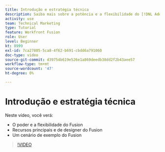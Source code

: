 ```yaml
---
title: Introdução e estratégia técnica
description: Saiba mais sobre a potência e a flexibilidade do [!DNL Adobe Workfront Fusion], os recursos principais e de designer do Fusion e um cenário de exemplo do Fusion.
activity: use
team: Technical Marketing
type: Tutorial
feature: Workfront Fusion
role: User
level: Beginner
kt: 8999
exl-id: 7ca27805-5ca8-4f62-b691-cbdd6a791060
doc-type: video
source-git-commit: d39754b619e526e1a869deedb38dd2f2b43aee57
workflow-type: tm+mt
source-wordcount: '47'
ht-degree: 0%

---
```


# Introdução e estratégia técnica

Neste vídeo, você verá:

* O poder e a flexibilidade do Fusion
* Recursos principais e de designer do Fusion
* Um cenário de exemplo do Fusion

>[!VIDEO](https://video.tv.adobe.com/v/335259/?quality=12)
